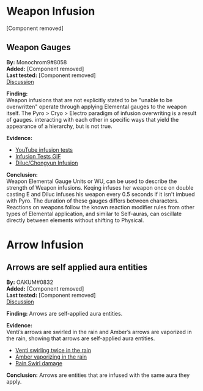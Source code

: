 # Weapon Infusion

[Component removed]

## Weapon Gauges

**By:** Monochrom9\#8058  
**Added:** [Component removed]  
**Last tested:** [Component removed]  
[Discussion](https://tickets.deeznuts.moe/ticket-archive/attachments_842230647569514516_855295698118901840_transcript-weapon-gauge-theory.html)

**Finding:**  
Weapon infusions that are not explicitly stated to be "unable to be overwritten" operate through applying
Elemental gauges to the weapon itself. The Pyro > Cryo > Electro paradigm of infusion overwriting is a result of gauges.
interacting with each other in specific ways that yield the appearance of a hierarchy, but is not true.

**Evidence:**

* [YouTube infusion tests](https://youtu.be/rJKYkrvlnxg)
* [Infusion Tests GIF](https://imgur.com/a/wAchZUi)
* [Diluc/Chongyun Infusion](https://imgur.com/a/mbixEuJ)

**Conclusion:**  
Weapon Elemental Gauge Units or WU, can be used to describe the strength of Weapon infusions. Keqing infuses her
weapon once on double casting E and Diluc infuses his weapon every 0.5 seconds if it isn't imbued with Pyro.
The duration of these gauges differs between characters. Reactions on weapons follow the known reaction modifier rules
from other types of Elemental application, and similar to Self-auras, can oscillate directly between elements without shifting to Physical.

# Arrow Infusion

## Arrows are self applied aura entities

**By:** OAKUM\#0832  
**Added:** [Component removed]  
**Last tested:** [Component removed]  
[Discussion](https://tickets.deeznuts.moe/ticket-archive/attachments_860818239135547413_862658895611953162_transcript-arrows-are-self-applied-aura-entities.html)

**Finding:** Arrows are self-applied aura entities.

**Evidence:**  
Venti’s arrows are swirled in the rain and Amber’s arrows are vaporized in the rain, showing that arrows are self-applied aura entities.

* [Venti swirling twice in the rain](https://youtu.be/5hX2UeGsLXc)
* [Amber vaporizing in the rain](https://youtu.be/qXwODL_xtuk)
* [Rain Swirl damage](https://youtu.be/yT7cYnd8wHo)

**Conclusion:** Arrows are entities that are infused with the same aura they apply.